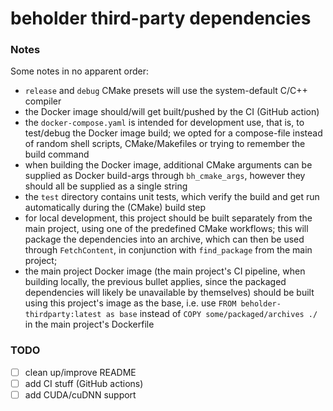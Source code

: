 # beholder third-party dependencies


### Notes

Some notes in no apparent order:
- `release` and `debug` CMake presets will use the system-default C/C++ compiler
- the Docker image should/will get built/pushed by the CI (GitHub action)
- the `docker-compose.yaml` is intended for development use, that is,
  to test/debug the Docker image build; we opted for a compose-file instead of
  random shell scripts, CMake/Makefiles or trying to remember the build command
- when building the Docker image, additional CMake arguments can be supplied
  as Docker build-args through `bh_cmake_args`, however they should all be
  supplied as a single string
- the `test` directory contains unit tests, which verify the build and get
  run automatically during the (CMake) build step
- for local development, this project should be built separately from the main
  project, using one of the predefined CMake workflows; this will package the
  dependencies into an archive, which can then be used through `FetchContent`,
  in conjunction with `find_package` from the main project;
- the main project Docker image (the main project's CI pipeline, when building
  locally, the previous bullet applies, since the packaged dependencies will
  likely be unavailable by themselves) should be built using this project's
  image as the base, i.e. use `FROM beholder-thirdparty:latest as base`
  instead of `COPY some/packaged/archives ./` in the main project's Dockerfile


### TODO

- [ ] clean up/improve README
- [ ] add CI stuff (GitHub actions)
- [ ] add CUDA/cuDNN support
